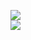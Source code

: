 [![](https://img.shields.io/badge/Made%20With-Github%20Spray-lightgrey.svg?style=for-the-badge&logo=github)](https://github.com/Annihil/github-spray#7148)  
[![](https://i.imgur.com/2DrTn0Z.gif)](https://github.com/Annihil/github-spray)